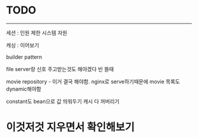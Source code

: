 # TODO

---
세션 : 인원 제한 시스템 자원

캐싱 : 이어보기

builder pattern

file server랑 신호 주고받는것도 해야겠다 빈 뜰때


movie repository - 이거 결국 해야함. nginx로
serve하기때문에 movie 목록도 dynamic해야함

constant도 bean으로 값 띄워두기
캐시 다 꺼버리기

# 이것저것 지우면서 확인해보기
